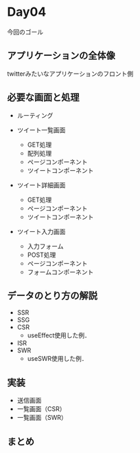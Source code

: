 # Day04

今回のゴール

## アプリケーションの全体像

twitterみたいなアプリケーションのフロント側

## 必要な画面と処理

- ルーティング

- ツイート一覧画面
  - GET処理
  - 配列処理
  - ページコンポーネント
  - ツイートコンポーネント
- ツイート詳細画面
  - GET処理
  - ページコンポーネント
  - ツイートコンポーネント
- ツイート入力画面
  - 入力フォーム
  - POST処理
  - ページコンポーネント
  - フォームコンポーネント

## データのとり方の解説

- SSR
- SSG
- CSR
  - useEffect使用した例．
- ISR
- SWR
  - useSWR使用した例．

## 実装

- 送信画面
- 一覧画面（CSR）
- 一覧画面（SWR）


## まとめ